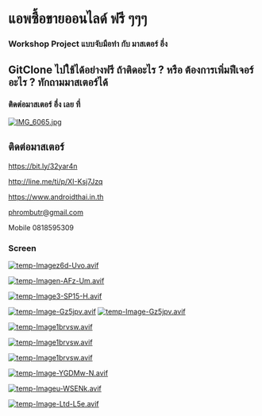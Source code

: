 
# แอพซื้อขายออนไลด์ ฟรี ๆๆๆ
### Workshop Project แบบจับมือทำ กับ มาสเตอร์ อึ่ง
## GitClone ไปใช้ได้อย่างฟรี ถ้าติดอะไร ? หรือ ต้องการเพิ่มฟีเจอร์ อะไร ? ทักถามมาสเตอร์ได้
### ติดต่อมาสเตอร์ อึ่ง เลย ที่
[![IMG_6065.jpg](https://s26.postimg.cc/kajrs6fbt/IMG_6065.jpg)](https://postimg.cc/image/7j5llo5jp/)
## ติดต่อมาสเตอร์
https://bit.ly/32yar4n

http://line.me/ti/p/XI-Ksj7Jzq

https://www.androidthai.in.th

phrombutr@gmail.com

Mobile 0818595309

### Screen

[![temp-Imagez6d-Uvo.avif](https://i.postimg.cc/7hYhKD89/temp-Imagez6d-Uvo.avif)](https://postimg.cc/JDvRhfhH)

[![temp-Imagen-AFz-Um.avif](https://i.postimg.cc/wMfvPP9p/temp-Imagen-AFz-Um.avif)](https://postimg.cc/7JzwJKCs)

[![temp-Image3-SP15-H.avif](https://i.postimg.cc/jqZLLWPF/temp-Image3-SP15-H.avif)](https://postimg.cc/nM9HWhd4)

[![temp-Image-Gz5jpv.avif](https://i.postimg.cc/6QrQwTBz/temp-Image-Gz5jpv.avif)](https://postimg.cc/CZK0shBf) [![temp-Image-Gz5jpv.avif](https://i.postimg.cc/6QrQwTBz/temp-Image-Gz5jpv.avif)](https://postimg.cc/CZK0shBf)

[![temp-Image1brvsw.avif](https://i.postimg.cc/DySy0x2S/temp-Image1brvsw.avif)](https://postimg.cc/CzVV6Hn0)

[![temp-Image1brvsw.avif](https://i.postimg.cc/DySy0x2S/temp-Image1brvsw.avif)](https://postimg.cc/CzVV6Hn0)

[![temp-Image1brvsw.avif](https://i.postimg.cc/DySy0x2S/temp-Image1brvsw.avif)](https://postimg.cc/CzVV6Hn0)

[![temp-Image-YGDMw-N.avif](https://i.postimg.cc/ZqxJ2gLM/temp-Image-YGDMw-N.avif)](https://postimg.cc/GB90sXVF)

[![temp-Imageu-WSENk.avif](https://i.postimg.cc/tTR9j5SC/temp-Imageu-WSENk.avif)](https://postimg.cc/064TGp1L)

[![temp-Image-Ltd-L5e.avif](https://i.postimg.cc/kMpq0Wxq/temp-Image-Ltd-L5e.avif)](https://postimg.cc/bdk7bDCB)
